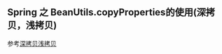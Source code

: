 ## Spring 之 BeanUtils.copyProperties的使用(深拷贝，浅拷贝)







参考[深拷贝浅拷贝](https://blog.csdn.net/enthan809882/article/details/104956537/)

